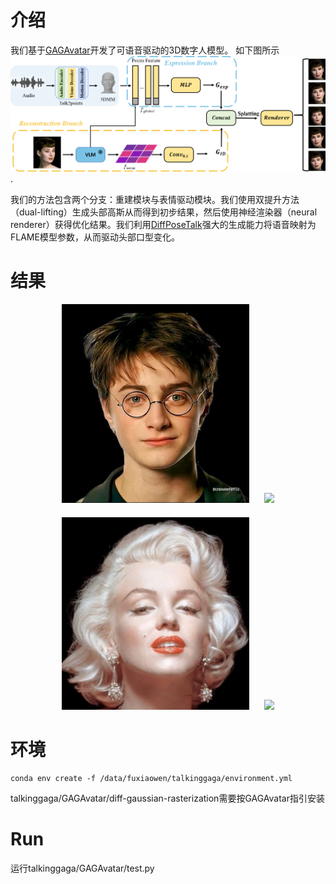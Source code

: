 # 介绍

我们基于[GAGAvatar](https://github.com/xg-chu/GAGAvatar)开发了可语音驱动的3D数字人模型。
如下图所示![pipeline](https://github.com/shawnFuu/talkinggaga/blob/main/assets/pipeline.png).

我们的方法包含两个分支：重建模块与表情驱动模块。我们使用双提升方法（dual-lifting）生成头部高斯从而得到初步结果，然后使用神经渲染器（neural renderer）获得优化结果。我们利用[DiffPoseTalk](https://github.com/DiffPoseTalk/DiffPoseTalk)强大的生成能力将语音映射为FLAME模型参数，从而驱动头部口型变化。

# 结果
<div align="center">
    <img src="https://raw.githubusercontent.com/shawnFuu/talkinggaga/main/assets/harry.png" width="300" style="margin-right: 20px;">
    <img src="https://raw.githubusercontent.com/shawnFuu/talkinggaga/main/assets/cxk.gif" width="400">
</div>
<div align="center" style="margin-top: 20px;">
    <img src="https://raw.githubusercontent.com/shawnFuu/talkinggaga/main/assets/menglu.png" width="300" style="margin-right: 20px;">
    <img src="https://raw.githubusercontent.com/shawnFuu/talkinggaga/main/assets/menglu.gif" width="400">
</div>



# 环境

```
conda env create -f /data/fuxiaowen/talkinggaga/environment.yml
```
talkinggaga/GAGAvatar/diff-gaussian-rasterization需要按GAGAvatar指引安装

# Run

运行talkinggaga/GAGAvatar/test.py
